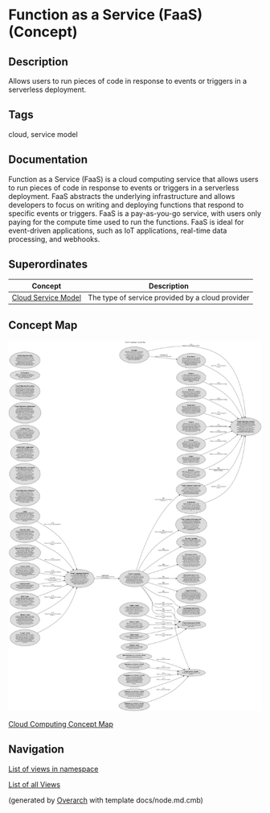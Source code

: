 
# Function as a Service (FaaS) (Concept)
## Description
Allows users to run pieces of code in response to events or triggers in a serverless deployment.


## Tags
cloud, service model

## Documentation
Function as a Service (FaaS) is a cloud computing service that allows users to run
pieces of code in response to events or triggers in a serverless deployment. FaaS abstracts the
underlying infrastructure and allows developers to focus on writing and deploying functions that
respond to specific events or triggers.
FaaS is a pay-as-you-go service, with users only paying for the compute time used
to run the functions. FaaS is ideal for event-driven applications, such as IoT
applications, real-time data processing, and webhooks.
## Superordinates
| Concept | Description |
|---|---|
| [Cloud Service Model](../../software-development/cloud/cloud-service-model.md)| The type of service provided by a cloud provider |

## Concept Map
![Cloud Computing Concept Map](../../software-development/cloud/concept-view.png)

[Cloud Computing Concept Map](../../software-development/cloud/concept-view.md)


## Navigation
[List of views in namespace](./views-in-namespace.md)

[List of all Views](../../views.md)


(generated by [Overarch](https://github.com/soulspace-org/overarch) with template docs/node.md.cmb)
